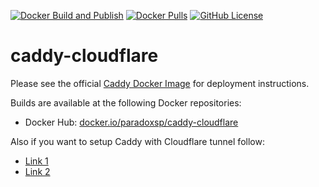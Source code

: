 [![Docker Build and Publish](https://github.com/paradox-sp/caddy-cloudflare/actions/workflows/docker-publish.yml/badge.svg)](https://github.com/paradox-sp/caddy-cloudflare/actions/workflows/docker-publish.yml)
[![Docker Pulls](https://img.shields.io/docker/pulls/paradoxsp/caddy-cloudflare?logo=docker)](https://hub.docker.com/r/paradoxsp/caddy-cloudflare)
[![GitHub License](https://img.shields.io/github/license/paradox-sp/caddy-cloudflare)](https://github.com/paradox-sp/caddy-cloudflare/blob/main/LICENSE)

# caddy-cloudflare

Please see the official [Caddy Docker Image](https://hub.docker.com/_/caddy) for deployment instructions.

Builds are available at the following Docker repositories:

* Docker Hub: [docker.io/paradoxsp/caddy-cloudflare](https://hub.docker.com/r/paradoxsp/caddy-cloudflare)


Also if you want to setup Caddy with Cloudflare tunnel follow:
* [Link 1](https://github.com/zastrixarundell/caddy-cloudflare)
* [Link 2](https://www.robert-jensen.dk/posts/2023-double-reverse-proxy/)
